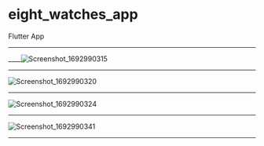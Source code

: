 # eight_watches_app
Flutter App
_______________
____![Screenshot_1692990315](https://github.com/Kntch/eight_watches_app/assets/131315088/f8dacd94-a573-4ddd-853a-f6bbef488985)
______________________________________________
![Screenshot_1692990320](https://github.com/Kntch/eight_watches_app/assets/131315088/3b3049aa-b725-403f-a50a-4813ae0aa97d)
______________________________________________
![Screenshot_1692990324](https://github.com/Kntch/eight_watches_app/assets/131315088/77dbaf6b-e2cc-4d04-a055-6a2d588a40cd)
______________________________________________
![Screenshot_1692990341](https://github.com/Kntch/eight_watches_app/assets/131315088/0e87ab24-b567-40a6-8be0-1b783b6fd044)
______________________________________________

